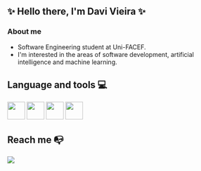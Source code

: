 ## :sparkles: Hello there, I'm Davi Vieira :sparkles:

### About me
- Software Engineering student at Uni-FACEF.
- I'm interested in the areas of software development, artificial intelligence and machine learning.

## Language and tools :computer:
<div>
<img loading="lazy" src="https://cdn.jsdelivr.net/gh/devicons/devicon@latest/icons/html5/html5-original.svg" width="40" height="40">
<img loading="lazy" src="https://cdn.jsdelivr.net/gh/devicons/devicon@latest/icons/javascript/javascript-original.svg" width="40" height="40">
<img loading="lazy" src="https://cdn.jsdelivr.net/gh/devicons/devicon@latest/icons/css3/css3-original.svg" width="40" height="40">
<img loading="lazy" src="https://cdn.jsdelivr.net/gh/devicons/devicon@latest/icons/git/git-original.svg" width="40" height="40">
</div>

## Reach me :mailbox_with_no_mail:
<div>
<a href="https://www.linkedin.com/in/davi-vieira-muniz-64b703207/" target="_blank"><img loading="lazy" src="https://img.shields.io/badge/-LinkedIn-%230077B5?style=for-the-badge&logo=linkedin&logoColor=white" target="_blank"></a>   
</div>
